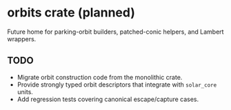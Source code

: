 # orbits crate (planned)

Future home for parking-orbit builders, patched-conic helpers, and Lambert wrappers.

## TODO
- Migrate orbit construction code from the monolithic crate.
- Provide strongly typed orbit descriptors that integrate with `solar_core` units.
- Add regression tests covering canonical escape/capture cases.
